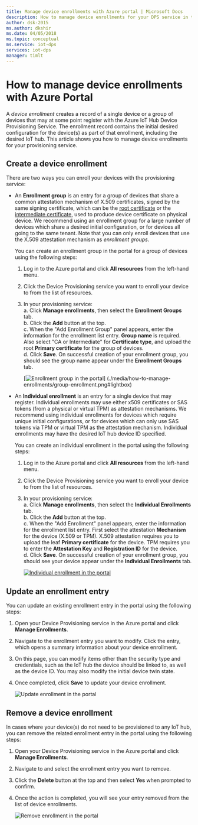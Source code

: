 ```yaml
---
title: Manage device enrollments with Azure portal | Microsoft Docs
description: How to manage device enrollments for your DPS service in the Azure Portal
author: dsk-2015
ms.author: dkshir
ms.date: 04/05/2018
ms.topic: conceptual
ms.service: iot-dps
services: iot-dps
manager: timlt
---
```


# How to manage device enrollments with Azure Portal

A *device enrollment* creates a record of a single device or a group of devices that may at some point register with the Azure IoT Hub Device Provisioning Service. The enrollment record contains the initial desired configuration for the device(s) as part of that enrollment, including the desired IoT hub. This article shows you how to manage device enrollments for your provisioning service.


## Create a device enrollment

There are two ways you can enroll your devices with the provisioning service:

* An **Enrollment group** is an entry for a group of devices that share a common attestation mechanism of X.509 certificates, signed by the same signing certificate, which can be the [root certificate](https://docs.microsoft.com/azure/iot-dps/concepts-security#root-certificate) or the [intermediate certificate](https://docs.microsoft.com/azure/iot-dps/concepts-security#intermediate-certificate), used to produce device certificate on physical device. We recommend using an enrollment group for a large number of devices which share a desired initial configuration, or for devices all going to the same tenant. Note that you can only enroll devices that use the X.509 attestation mechanism as *enrollment groups*. 

    You can create an enrollment group in the portal for a group of devices using the following steps:

    1. Log in to the Azure portal and click **All resources** from the left-hand menu.  
    2. Click the Device Provisioning service you want to enroll your device to from the list of resources.  
    3. In your provisioning service:  
       a. Click **Manage enrollments**, then select the **Enrollment Groups** tab.  
       b. Click the **Add** button at the top.  
       c. When the "Add Enrollment Group" panel appears, enter the information for the enrollment list entry.  **Group name** is required. Also select "CA or Intermediate" for **Certificate type**, and upload the root **Primary certificate** for the group of devices.  
       d. Click **Save**. On successful creation of your enrollment group, you should see the group name appear under the **Enrollment Groups** tab.  

       [![Enrollment group in the portal](./media/how-to-manage-enrollments/group-enrollment.png)]  (./media/how-to-manage-enrollments/group-enrollment.png#lightbox)
    

* An **Individual enrollment** is an entry for a single device that may register. Individual enrollments may use either x509 certificates or SAS tokens (from a physical or virtual TPM) as attestation mechanisms. We recommend using individual enrollments for devices which require unique initial configurations, or for devices which can only use SAS tokens via TPM or virtual TPM as the attestation mechanism. Individual enrollments may have the desired IoT hub device ID specified.

    You can create an individual enrollment in the portal using the following steps:

    1. Log in to the Azure portal and click **All resources** from the left-hand menu.
    2. Click the Device Provisioning service you want to enroll your device to from the list of resources.
    3. In your provisioning service:  
       a. Click **Manage enrollments**, then select the **Individual Enrollments** tab.  
       b. Click the **Add** button at the top.   
       c. When the "Add Enrollment" panel appears, enter the information for the enrollment list entry. First select the attestation **Mechanism** for the device (X.509 or TPM). X.509 attestation requires you to upload the leaf **Primary certificate** for the device. TPM requires you to enter the **Attestation Key** and **Registration ID** for the device.  
       d. Click **Save**. On successful creation of your enrollment group, you should see your device appear under the **Individual Enrollments** tab.  

       [![Individual enrollment in the portal](./media/how-to-manage-enrollments/individual-enrollment.png)](./media/how-to-manage-enrollments/individual-enrollment.png#lightbox)

## Update an enrollment entry
You can update an existing enrollment entry in the portal using the following steps:

1. Open your Device Provisioning service in the Azure portal and click **Manage Enrollments**. 
2. Navigate to the enrollment entry you want to modify. Click the entry, which opens a summary information about your device enrollment. 
3. On this page, you can modify items other than the security type and credentials, such as the IoT hub the device should be linked to, as well as the device ID. You may also modify the initial device twin state. 
4. Once completed, click **Save** to update your device enrollment. 

    ![Update enrollment in the portal](./media/how-to-manage-enrollments/update-enrollment.png)

## Remove a device enrollment
In cases where your device(s) do not need to be provisioned to any IoT hub, you can remove the related enrollment entry in the portal using the following steps:

1. Open your Device Provisioning service in the Azure portal and click **Manage Enrollments**. 
2. Navigate to and select the enrollment entry you want to remove. 
3. Click the **Delete** button at the top and then select **Yes** when prompted to confirm. 
5. Once the action is completed, you will see your entry removed from the list of device enrollments. 
 
    ![Remove enrollment in the portal](./media/how-to-manage-enrollments/remove-enrollment.png)


